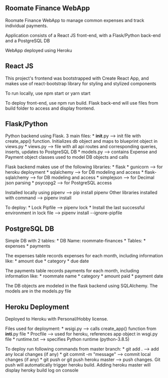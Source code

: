 ## Roomate Finance WebApp 

Roomate Finance WebApp to manage common expenses and track individual payments.

Application consists of a React JS front-end, with a Flask/Python back-end and a PostgreSQL DB

WebApp deployed using Heroku

## React JS

This project's frontend was bootstrapped with Create React App, and makes use of react-bootstrap library for styling and stylized components

To run locally, use npm start or yarn start

To deploy front-end, use npm run build. Flask back-end will use files from build folder to access and display frontend.

## Flask/Python

Python backend using Flask. 3 main files:
    * __init__.py --> init file with create_app() function. Initializes db object and maps to blueprint object in views.py
    * views.py    --> file with all api routes and corresponding queries, inserts, updates to PostgreSQL DB
    * models.py   --> contains Expense and Payment object classes used to model DB objects and calls

Flask backend makes use of the following libraries:
    * flask
    * gunicorn            --> for heroku deployment
    * sqlalchemy          --> for DB modeling and access
    * flask-sqlalchemy    --> for DB modeling and access
    * simplejson          --> for Decimal json parsing
    * psycopg2            --> for PostgreSQL access

Installed locally using pipenv --> pip install pipenv
Other libraries installed with command --> pipenv install <library-name>

To deploy:
    * Lock Pipfile                                         --> pipenv lock
    * Install the last successful environment in lock file --> pipenv install --ignore-pipfile

## PostgreSQL DB

Simple DB with 2 tables:
    * DB Name: roommate-finances
    * Tables:
        * expenses
        * payments

The expenses table records expenses for each month, including information like:
    * amount due
    * category
    * due date

The payments table records payments for each month, including information like:
    * roommate name
    * category
    * amount paid
    * payment date

The DB objects are modeled in the flask backend using SQLAlchemy. The models are in the models.py file

## Heroku Deployment

Deployed to Heroku with Personal/Hobby license.

Files used for deployment:
    * wsigi.py    --> calls create_app() function from __inti__.py file
    * Procfile    --> used for heroku, references app object in wsgi.py file
    * runtime.txt --> specifies Python runtime (python-3.8.5)

To deploy run following commands from master branch:
    * git add .                           --> add any local changes (if any)
    * git commit -m "message"             --> commit local changes (if any)
    * git push or git push heroku master  --> push changes. Git push will automatically trigger heroku build. Adding heroku master will display heroky build log on console